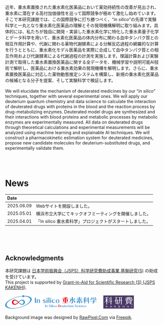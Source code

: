近年、重⽔素置換された重⽔素化医薬品において薬効持続性の改善が⾒出され、重⽔素に潜在する⾼付加価値性を巡って国際競争が極めて激化し始めています。そこで本研究課題では、この国際競争に打ち勝つべく、“<i>in silico</i>”の先導で実験科学と⼀丸となり重⽔素化医薬品の理解とその発現機構解明に取り組みます。具体的には、私たちが独⾃に開発・実装した重⽔素化学に特化した重⽔素量⼦化学とデータ科学を⽤いて、重⽔素化医薬品の体内分布に関わる⾎中タンパク質との相互作⽤計算や、代謝に関わる薬物代謝酵素による分解反応過程の網羅的な計算を行うとともに、重⽔素化モデル医薬品を実際に合成して⾎中タンパク質との相互作⽤および代謝酵素による代謝過程の計測を実施します。理論計算および実験計測で取得した重⽔素置換医薬品に関する全データを、機械学習や説明可能AI技術で解析し、医薬品における重⽔素効果の発現機構を解明します。さらに、重⽔素置換医薬品に対応した薬物動態推定システムを構築し、新規の重⽔素化医薬品の候補となる分⼦を提案、そして実験科学で検証します。<br>
<br>
We will elucidate the mechanism of deuterated medicines by our “<i>in silico</i>” techniques, together with several experimental ones. We will apply our deuterium quantum chemistry and data science to calculate the interaction of deuterated drugs with proteins in the blood and the reaction process by drug-metabolizing enzymes. Deuterated model drugs are synthesized and their interactions with blood proteins and metabolic processes by metabolic enzymes are experimentally measured. All data on deuterated drugs through theoretical calculations and experimental measurements will be analyzed using machine learning and explainable AI techniques. We will construct a pharmacokinetic estimation system for deuterated medicines, propose new candidate molecules for deuterium-substituted drugs, and experimentally validate them.<br>
<br>
<br>
<br>

# News

| Date |         |
| :--- | :--- |
| 2025.06.09 | Webサイトを開設しました。 |
| 2025.05.01 | 横浜市立大学にてキックオフミーティングを開催しました。 |
| 2025.04.01 | 「In silico 重水素科学」プロジェクトがスタートしました。 |

<br>
<br>
<br>

## Acknowledgments

本研究課題は [日本学術振興会（JSPS）科学研究費助成事業 基盤研究(S)](https://www.jsps.go.jp/j-grantsinaid/12_kiban/ichiran_r7.html#u20250322182021) の助成を受けています。<br>
This project is supported by [Grant-in-Aid for Scientific Research (S) (JSPS KAKENHI)](https://www.jsps.go.jp/j-grantsinaid/12_kiban/ichiran_r7.html#u20250322182021).<br>
<br>
<img src="./deuterium%202.png" alt="Logo of In Silico Deuterium Science" width="300" > &emsp; <a href="https://www.jsps.go.jp/j-grantsinaid/" target="_blank" > <img src="./KAKENHIlogo_S.jpg" alt="JSPS Logo" width="100" border="0"> </a> <br>
<br>
Background image was designed by [RawPixel.Com](https://www.rawpixel.com/) via [Freepik](http://www.freepik.com/).
